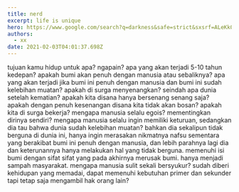 ```yaml
---
title: nerd
excerpt: life is unique
hero: https://www.google.com/search?q=darkness&safe=strict&sxsrf=ALeKk02bShrTm1DQpz9kANobLrJWPaXa4Q:1612325933730&source=lnms&tbm=isch&sa=X&ved=2ahUKEwiX0aqU7szuAhWcIbcAHQ9zC4AQ_AUoAXoECBMQAw&biw=1093&bih=465&dpr=1.25
authors:
  - xx
date: 2021-02-03T04:01:37.698Z
---
```

tujuan kamu hidup untuk apa? ngapain? apa yang akan terjadi 5-10 tahun kedepan? apakah bumi akan penuh dengan manusia atau sebaliknya? apa yang akan terjadi jika bumi ini penuh dengan manusia dan bumi ini sudah kelebihan muatan? apakah di surga menyenangkan? seindah apa dunia setelah kematian? apakah kita disana hanya bersenang senang saja? apakah dengan penuh kesenangan disana kita tidak akan bosan? apakah kita di surga bekerja? mengapa manusia selalu egois? mementingkan dirinya sendiri? mengapa manusia selalu ingin memiliki keturuan, sedangkan dia tau bahwa dunia sudah kelebihan muatan? bahkan dia sekalipun tidak berguna di dunia ini, hanya ingin merasakan nikmatnya nafsu sementara yang berakibat bumi ini penuh dengan manusia, dan lebih parahnya lagi dia dan keterunannya hanya melakukan hal yang tidak berguna. memenuhi isi bumi dengan sifat sifat yang pada akhirnya merusak bumi. hanya menjadi sampah masyarakat. mengapa manusia sulit sekali bersyukur? sudah diberi kehidupan yang memadai, dapat memenuhi kebutuhan primer dan sekunder tapi tetap saja mengambil hak orang lain?